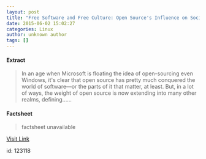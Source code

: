 ```yaml
---
layout: post
title: "Free Software and Free Culture: Open Source's Influence on Society"
date: 2015-06-02 15:02:27
categories: Linux
author: unknown author
tags: []
---
```



#### Extract
>In an age when Microsoft is floating the idea of open-sourcing even Windows, it&#39;s clear that open source has pretty much conquered the world of software—or the parts of it that matter, at least. But, in a lot of ways, the weight of open source is now extending into many other realms, defining......

#### Factsheet
>factsheet unavailable

[Visit Link](http://thevarguy.com/open-source-application-software-companies/051415/free-software-and-free-culture-open-sources-influence-soc)

id:  123118


